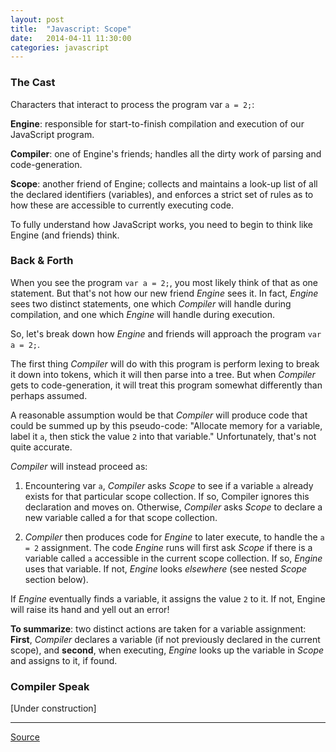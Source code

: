 ```yaml
---
layout: post
title:  "Javascript: Scope"
date:   2014-04-11 11:30:00
categories: javascript
---
```


### The Cast ###

Characters that interact to process the program var `a = 2;`:

**Engine**: responsible for start-to-finish compilation and execution of our JavaScript program.

**Compiler**: one of Engine's friends; handles all the dirty work of parsing and code-generation.

**Scope**: another friend of Engine; collects and maintains a look-up list of all the declared identifiers (variables), and enforces a strict set of rules as to how these are accessible to currently executing code.

To fully understand how JavaScript works, you need to begin to think like Engine (and friends) think.

### Back & Forth ###

When you see the program `var a = 2;`, you most likely think of that as one statement. But that's not how our new friend *Engine* sees it. In fact, *Engine* sees two distinct statements, one which *Compiler* will handle during compilation, and one which *Engine* will handle during execution.

So, let's break down how *Engine* and friends will approach the program `var a = 2;`.

The first thing *Compiler* will do with this program is perform lexing to break it down into tokens, which it will then parse into a tree. But when *Compiler* gets to code-generation, it will treat this program somewhat differently than perhaps assumed.

A reasonable assumption would be that *Compiler* will produce code that could be summed up by this pseudo-code: "Allocate memory for a variable, label it `a`, then stick the value `2` into that variable." Unfortunately, that's not quite accurate.

*Compiler* will instead proceed as:

1. Encountering var `a`, *Compiler* asks *Scope* to see if a variable `a` already exists for that particular scope collection. If so, Compiler ignores this declaration and moves on. Otherwise, *Compiler* asks *Scope* to declare a new variable called a for that scope collection.

1. *Compiler* then produces code for *Engine* to later execute, to handle the `a = 2` assignment. The code *Engine* runs will first ask *Scope* if there is a variable called `a` accessible in the current scope collection. If so, *Engine* uses that variable. If not, *Engine* looks *elsewhere* (see nested *Scope* section below).

If *Engine* eventually finds a variable, it assigns the value `2` to it. If not, Engine will raise its hand and yell out an error!

**To summarize**: two distinct actions are taken for a variable assignment: **First**, *Compiler* declares a variable (if not previously declared in the current scope), and **second**, when executing, *Engine* looks up the variable in *Scope* and assigns to it, if found.

### Compiler Speak ###

[Under construction]

---

[Source](https://github.com/getify/You-Dont-Know-JS/blob/master/scope%20&%20closures/ch1.md)